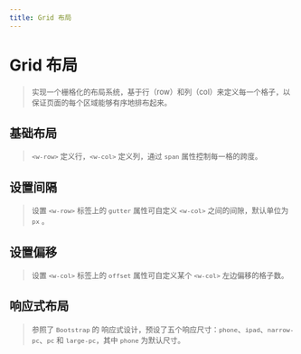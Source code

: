 ```yaml
---
title: Grid 布局
---
```

# Grid 布局

><font size="2">实现一个栅格化的布局系统，基于行（row）和列（col）来定义每一个格子，以保证页面的每个区域能够有序地排布起来。</font>

## 基础布局


><font size="2"> `<w-row>` 定义行，`<w-col>` 定义列，通过 `span` 属性控制每一格的跨度。</font>


<ClientOnly>
  <grid-demos1></grid-demos1>
</ClientOnly>


## 设置间隔


><font size="2">设置 `<w-row>` 标签上的 `gutter` 属性可自定义 `<w-col>` 之间的间隙，默认单位为 `px` 。</font>


<ClientOnly>
  <grid-demos2></grid-demos2>
</ClientOnly>


## 设置偏移


><font size="2">设置 `<w-col>` 标签上的 `offset` 属性可自定义某个 `<w-col>` 左边偏移的格子数。</font>


<ClientOnly>
  <grid-demos3></grid-demos3>
</ClientOnly>

## 响应式布局


><font size="2">参照了 `Bootstrap` 的 响应式设计，预设了五个响应尺寸：`phone`、`ipad`、`narrow-pc`、`pc` 和 `large-pc`，其中 `phone` 为默认尺寸。</font>


<ClientOnly>
  <grid-demos4></grid-demos4>
</ClientOnly>